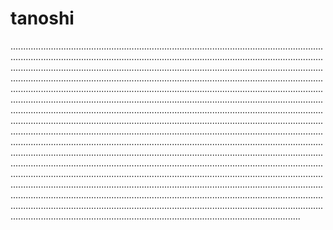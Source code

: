 # tanoshi
...................................................................................................................................................................................................................................................................................................................................................................................................................................................................................................................................................................................................................................................................................................................................................................................................................................................................................................................................................................................................................................................................................................................................................................................................................................................................................................................................................................................................................................................................................................................................................................................................................................................................................................................................................................................................................................................................................................................................................................................................................................................................................................................................................................................